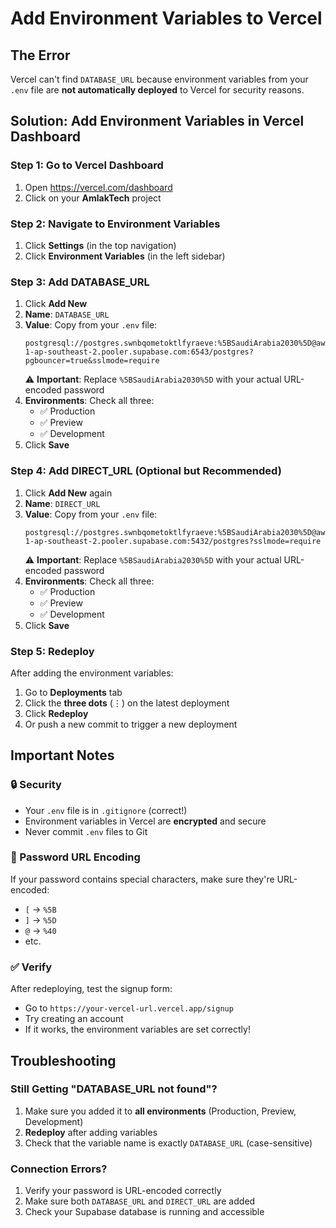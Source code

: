 # Add Environment Variables to Vercel

## The Error
Vercel can't find `DATABASE_URL` because environment variables from your `.env` file are **not automatically deployed** to Vercel for security reasons.

## Solution: Add Environment Variables in Vercel Dashboard

### Step 1: Go to Vercel Dashboard
1. Open https://vercel.com/dashboard
2. Click on your **AmlakTech** project

### Step 2: Navigate to Environment Variables
1. Click **Settings** (in the top navigation)
2. Click **Environment Variables** (in the left sidebar)

### Step 3: Add DATABASE_URL
1. Click **Add New**
2. **Name**: `DATABASE_URL`
3. **Value**: Copy from your `.env` file:
   ```
   postgresql://postgres.swnbqometoktlfyraeve:%5BSaudiArabia2030%5D@aws-1-ap-southeast-2.pooler.supabase.com:6543/postgres?pgbouncer=true&sslmode=require
   ```
   ⚠️ **Important**: Replace `%5BSaudiArabia2030%5D` with your actual URL-encoded password
4. **Environments**: Check all three:
   - ✅ Production
   - ✅ Preview
   - ✅ Development
5. Click **Save**

### Step 4: Add DIRECT_URL (Optional but Recommended)
1. Click **Add New** again
2. **Name**: `DIRECT_URL`
3. **Value**: Copy from your `.env` file:
   ```
   postgresql://postgres.swnbqometoktlfyraeve:%5BSaudiArabia2030%5D@aws-1-ap-southeast-2.pooler.supabase.com:5432/postgres?sslmode=require
   ```
   ⚠️ **Important**: Replace `%5BSaudiArabia2030%5D` with your actual URL-encoded password
4. **Environments**: Check all three:
   - ✅ Production
   - ✅ Preview
   - ✅ Development
5. Click **Save**

### Step 5: Redeploy
After adding the environment variables:
1. Go to **Deployments** tab
2. Click the **three dots** (⋮) on the latest deployment
3. Click **Redeploy**
4. Or push a new commit to trigger a new deployment

## Important Notes

### 🔒 Security
- Your `.env` file is in `.gitignore` (correct!)
- Environment variables in Vercel are **encrypted** and secure
- Never commit `.env` files to Git

### 🔑 Password URL Encoding
If your password contains special characters, make sure they're URL-encoded:
- `[` → `%5B`
- `]` → `%5D`
- `@` → `%40`
- etc.

### ✅ Verify
After redeploying, test the signup form:
- Go to `https://your-vercel-url.vercel.app/signup`
- Try creating an account
- If it works, the environment variables are set correctly!

## Troubleshooting

### Still Getting "DATABASE_URL not found"?
1. Make sure you added it to **all environments** (Production, Preview, Development)
2. **Redeploy** after adding variables
3. Check that the variable name is exactly `DATABASE_URL` (case-sensitive)

### Connection Errors?
1. Verify your password is URL-encoded correctly
2. Make sure both `DATABASE_URL` and `DIRECT_URL` are added
3. Check your Supabase database is running and accessible

